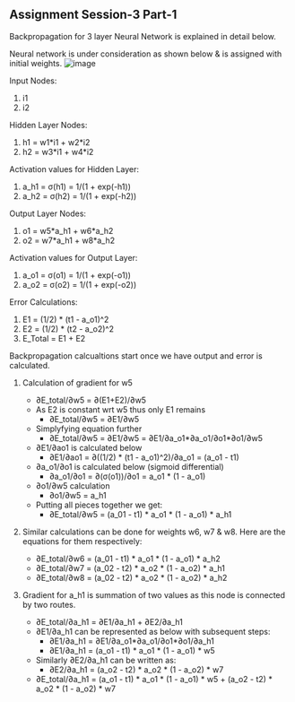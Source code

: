 ## Assignment Session-3 Part-1

Backpropagation for 3 layer Neural Network is explained in detail below.

Neural network is under consideration as shown below & is assigned with initial weights.
![image](https://user-images.githubusercontent.com/120099863/211860337-40ddc717-28f0-4ae7-8094-5c371e8c1652.png)

Input Nodes:
1. i1
2. i2

Hidden Layer Nodes:
1. h1 = w1\*i1 + w2\*i2
2. h2 = w3\*i1 + w4\*i2

Activation values for Hidden Layer:
1. a_h1 = σ(h1) = 1/(1 + exp(-h1))
2. a_h2 = σ(h2) = 1/(1 + exp(-h2))

Output Layer Nodes:
1. o1 = w5\*a_h1 + w6\*a_h2
2. o2 = w7\*a_h1 + w8\*a_h2

Activation values for Output Layer:
1. a_o1 = σ(o1) = 1/(1 + exp(-o1))
2. a_o2 = σ(o2) = 1/(1 + exp(-o2))

Error Calculations:
1. E1 = (1/2) \* (t1 - a_o1)^2
2. E2 = (1/2) \* (t2 - a_o2)^2
3. E_Total = E1 + E2

Backpropagation calcualtions start once we have output and error is calculated.
1. Calculation of gradient for w5
      - ∂E_total/∂w5 = ∂(E1+E2)/∂w5	
      - As E2 is constant wrt w5 thus only E1 remains
        - ∂E_total/∂w5 = ∂E1/∂w5
      - Simplyfying equation further
        - ∂E_total/∂w5 = ∂E1/∂w5 = ∂E1/∂a_o1\*∂a_o1/∂o1\*∂o1/∂w5
      - ∂E1/∂ao1 is calculated below
        - ∂E1/∂ao1 = ∂((1/2) \* (t1 - a_o1)^2)/∂a_o1 = (a_o1 - t1)			
      - ∂a_o1/∂o1 is calculated below (sigmoid differential)
        - ∂a_o1/∂o1 = ∂(σ(o1))/∂o1 = a_o1 \* (1 - a_o1)			
      - ∂o1/∂w5 calculation	
        - ∂o1/∂w5 = a_h1	
      - Putting all pieces together we get:
        - ∂E_total/∂w5 = (a_01 - t1) \* a_o1 \* (1 - a_o1) \* a_h1	
        	
2. Similar calculations can be done for weights w6, w7 & w8. Here are the equations for them respectively:
      - ∂E_total/∂w6 = (a_01 - t1) \* a_o1 \* (1 - a_o1) \* a_h2
      - ∂E_total/∂w7 = (a_02 - t2) \* a_o2 \* (1 - a_o2) \* a_h1
      - ∂E_total/∂w8 = (a_02 - t2) \* a_o2 \* (1 - a_o2) \* a_h2
      
3. Gradient for a_h1 is summation of two values as this node is connected by two routes.
      - ∂E_total/∂a_h1 = ∂E1/∂a_h1 + ∂E2/∂a_h1
      - ∂E1/∂a_h1 can be represented as below with subsequent steps:
        - ∂E1/∂a_h1 = ∂E1/∂a_o1\*∂a_o1/∂o1\*∂o1/∂a_h1
        - ∂E1/∂a_h1 = (a_o1 - t1) \* a_o1 \* (1 - a_o1) \* w5
      - Similarly ∂E2/∂a_h1 can be written as:
        - ∂E2/∂a_h1 = (a_o2 - t2) \* a_o2 \* (1 - a_o2) \* w7 
      - ∂E_total/∂a_h1 = (a_o1 - t1) * a_o1 * (1 - a_o1) * w5 + (a_o2 - t2) * a_o2 * (1 - a_o2) * w7
